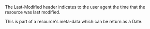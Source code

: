 The Last-Modified header indicates to the user agent the time that the resource was last modified.

This is part of a resource's meta-data which can be return as a Date.
